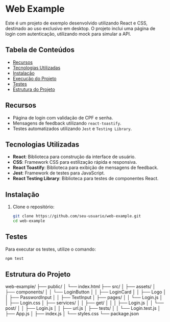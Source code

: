 # Web Example

Este é um projeto de exemplo desenvolvido utilizando React e CSS, destinado ao uso exclusivo em desktop. O projeto inclui uma página de login com autenticação, utilizando mock para simular a API.

## Tabela de Conteúdos

- [Recursos](#recursos)
- [Tecnologias Utilizadas](#tecnologias-utilizadas)
- [Instalação](#instalação)
- [Execução do Projeto](#execução-do-projeto)
- [Testes](#testes)
- [Estrutura do Projeto](#estrutura-do-projeto)

## Recursos

- Página de login com validação de CPF e senha.
- Mensagens de feedback utilizando `react-toastify`.
- Testes automatizados utilizando `Jest` e `Testing Library`.

## Tecnologias Utilizadas

- **React**: Biblioteca para construção da interface de usuário.
- **CSS**: Framework CSS para estilização rápida e responsiva.
- **React Toastify**: Biblioteca para exibição de mensagens de feedback.
- **Jest**: Framework de testes para JavaScript.
- **React Testing Library**: Biblioteca para testes de componentes React.

## Instalação

1. Clone o repositório:

   ```bash
   git clone https://github.com/seu-usuario/web-example.git
   cd web-example

   ```

## Testes

Para executar os testes, utilize o comando:

```bash
npm test
```

## Estrutura do Projeto

web-example/
├── public/
│ └── index.html
├── src/
│ ├── assets/
│ ├── components/
│ │ └── LoginButton
│ │ ├── LoginCard
│ │ ├── Logo
│ │ ├── PasswordInput
│ │ ├── TextInput
│ ├── pages/
│ │ └── Login.js
│ │ ├── Login.css
│ ├── services/
│ │ ├── get/
│ │ │ ├── Login.js
│ │ └── post/
│ │ ├── Login.js
│ │ ├── url.js
│ ├── tests/
│ │ └── Login.test.js
│ ├── App.js
│ ├── index.js
│ └── styles.css
└── package.json

